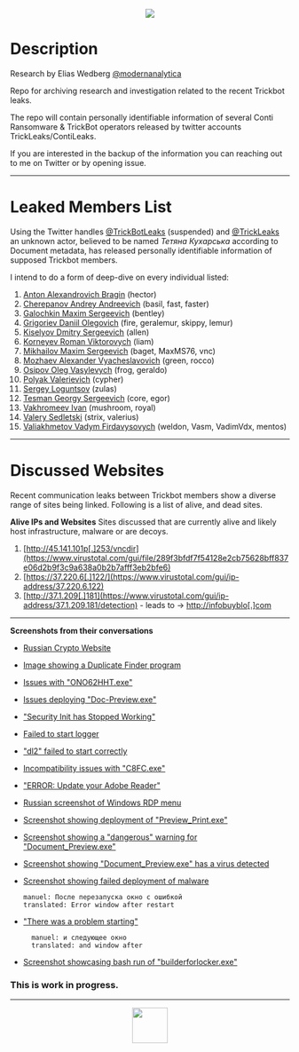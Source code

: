 <p align="center">
  <a href="#" target="blank"><img src="https://cybernite-git-access.s3.us-east-1.amazonaws.com/trickbot.png"/></a>
</p>

# Description

Research by Elias Wedberg [@modernanalytica](https://twitter.com/modernanalytica)

Repo for archiving research and investigation related to the recent Trickbot leaks.

The repo will contain personally identifiable information of several Conti Ransomware & TrickBot operators released by twitter accounts TrickLeaks/ContiLeaks.

If you are interested in the backup of the information you can reaching out to me on Twitter or by opening issue.

---
# Leaked Members List
Using the Twitter handles [@TrickBotLeaks](https://twitter.com/trickbotleaks) (suspended) and [@TrickLeaks](https://twitter.com/trickleaks) an unknown actor, believed to be named _Тетяна Кухарська_ according to Document metadata, has released personally identifiable information of supposed Trickbot members.

I intend to do a form of deep-dive on every individual listed:
1. [Anton Alexandrovich Bragin](members/hector) (hector)
2. [Cherepanov Andrey Andreevich](members/basil) (basil, fast, faster)
3. [Galochkin Maxim Sergeevich](members/manuel) (bentley)
4. [Grigoriev Daniil Olegovich](members/fire) (fire, geralemur, skippy, lemur)
5. [Kiselyov Dmitry Sergeevich](members/allen) (allen)
6. [Korneyev Roman Viktorovych](members/liam) (liam)
7. [Mikhailov Maxim Sergeevich](members/baget) (baget, MaxMS76, vnc)
8. [Mozhaev Alexander Vyacheslavovich](members/green) (green, rocco)
9. [Osipov Oleg Vasylevych](members/frog) (frog, geraldo)
10. [Polyak Valerievich](members/cypher) (cypher)
11. [Sergey Loguntsov](members/zulas) (zulas)
12. [Tesman Georgy Sergeevich](members/core) (core, egor)
13. [Vakhromeev Ivan](members/mushroom) (mushroom, royal)
14. [Valery Sedletski](members/strix) (strix, valerius)
15. [Valiakhmetov Vadym Firdavysovych](members/weldon) (weldon, Vasm, VadimVdx, mentos)
---
# Discussed Websites
Recent communication leaks between Trickbot members show a diverse range of sites being linked.  Following is a list of alive, and dead sites.

**Alive IPs and Websites**
Sites discussed that are currently alive and likely host infrastructure, malware or are decoys.
1.  [http://45.141.101p[.]253/vncdir](https://www.virustotal.com/gui/file/289f3bfdf7f54128e2cb75628bff837e06d2b9f3c9a638a0b2b7afff3eb2bfe6)
2.  [https://37.220.6[.]122/](https://www.virustotal.com/gui/ip-address/37.220.6.122)
3.  [http://37.1.209[.]181](https://www.virustotal.com/gui/ip-address/37.1.209.181/detection) - leads to -> [http://infobuyblo[.]com](https://www.virustotal.com/gui/url/6fe2165dd35d2e6c656b8cdcfc80835138a43e450796634a1c99307a013c14f8?nocache=1) 

---
**Screenshots from their conversations**
- [Russian Crypto Website](screenshots/urelz8.png)
- [Image showing a Duplicate Finder program](screenshots/ti9t35.png)
- [Issues with "ONO62HHT.exe"](screenshots/tyxzg6.png)
- [Issues deploying "Doc-Preview.exe"](screenshots/tidc5a.png)
- ["Security Init has Stopped Working"](screenshots/tugj04.png)
- [Failed to start logger](screenshots/tuib88.png)
- ["dl2" failed to start correctly](screenshots/tp8zfi.png)
- [Incompatibility issues with "C8FC.exe"](screenshots/uac85e.png)
- ["ERROR: Update your Adobe Reader"](screenshots/tidtdf.png)
- [Russian screenshot of Windows RDP menu](screenshots/uc42e0.png)
- [Screenshot showing deployment of "Preview_Print.exe"](screenshots/uhuhzg.png)
- [Screenshot showing a "dangerous" warning for "Document_Preview.exe"](screenshots/uiig30.png)
- [Screenshot showing "Document_Preview.exe" has a virus detected](screenshots/uiiu8d.png)
- [Screenshot showing failed deployment of malware](screenshots/1j37gab.png)

	```
  manuel: После перезапуска окно с ошибкой
	translated: Error window after restart
  ```
- ["There was a problem starting"](http://prntscr.com/1j37nwh.png)

  ```
	manuel: и следующее окно
	translated: and window after
  ```
- [Screenshot showcasing bash run of "builderforlocker.exe"](screenshots/t8jd25.png)


### This is work in progress.
---

<p align="center">
  <a href="https://twitter.com/cybernite_intel"/><img src="https://pbs.twimg.com/profile_images/1499738138331303940/L1joRp-6_400x400.png" width="64px"/></a>
</p>
